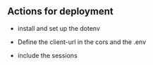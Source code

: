 ## Actions for deployment

- install and set up the dotenv

- Define the client-url in the cors and the .env

- include the sessions